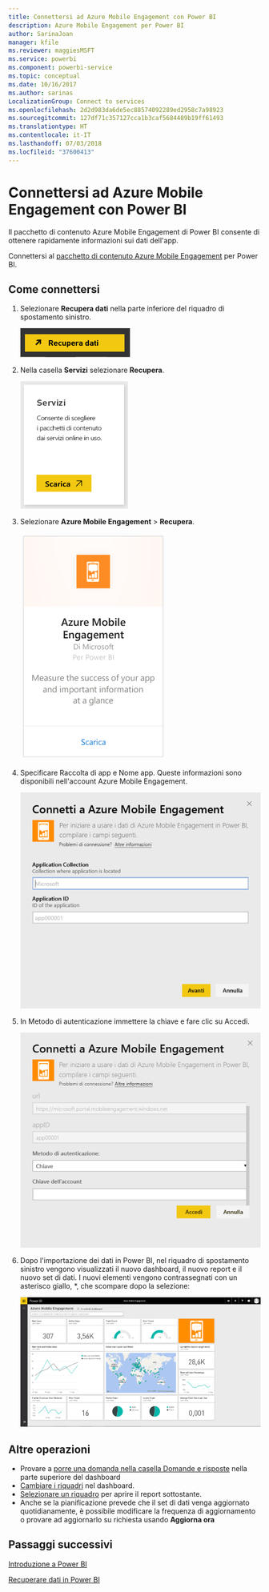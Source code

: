 ```yaml
---
title: Connettersi ad Azure Mobile Engagement con Power BI
description: Azure Mobile Engagement per Power BI
author: SarinaJoan
manager: kfile
ms.reviewer: maggiesMSFT
ms.service: powerbi
ms.component: powerbi-service
ms.topic: conceptual
ms.date: 10/16/2017
ms.author: sarinas
LocalizationGroup: Connect to services
ms.openlocfilehash: 2d2d983da6de5ec88574092289ed2958c7a98923
ms.sourcegitcommit: 127df71c357127cca1b3caf5684489b19ff61493
ms.translationtype: HT
ms.contentlocale: it-IT
ms.lasthandoff: 07/03/2018
ms.locfileid: "37600413"
---
```

# <a name="connect-to-azure-mobile-engagement-with-power-bi"></a>Connettersi ad Azure Mobile Engagement con Power BI
Il pacchetto di contenuto Azure Mobile Engagement di Power BI consente di ottenere rapidamente informazioni sui dati dell'app.

Connettersi al [pacchetto di contenuto Azure Mobile Engagement](https://app.powerbi.com/groups/me/getdata/services/azme) per Power BI.

## <a name="how-to-connect"></a>Come connettersi
1. Selezionare **Recupera dati** nella parte inferiore del riquadro di spostamento sinistro.
   
    ![](media/service-connect-to-azure-mobile/getdata.png)
2. Nella casella **Servizi** selezionare **Recupera**.
   
    ![](media/service-connect-to-azure-mobile/services.png)
3. Selezionare **Azure Mobile Engagement** \> **Recupera**.
   
    ![](media/service-connect-to-azure-mobile/azme.png) 
4. Specificare Raccolta di app e Nome app. Queste informazioni sono disponibili nell'account Azure Mobile Engagement.
   
    ![](media/service-connect-to-azure-mobile/parameters.png) 
5. In Metodo di autenticazione immettere la chiave e fare clic su Accedi.
   
    ![](media/service-connect-to-azure-mobile/creds.png)
6. Dopo l'importazione dei dati in Power BI, nel riquadro di spostamento sinistro vengono visualizzati il nuovo dashboard, il nuovo report e il nuovo set di dati. I nuovi elementi vengono contrassegnati con un asterisco giallo, \*, che scompare dopo la selezione:
   
    ![](media/service-connect-to-azure-mobile/dashboard.png)

## <a name="what-now"></a>Altre operazioni

* Provare a [porre una domanda nella casella Domande e risposte](power-bi-q-and-a.md) nella parte superiore del dashboard
* [Cambiare i riquadri](service-dashboard-edit-tile.md) nel dashboard.
* [Selezionare un riquadro](service-dashboard-tiles.md) per aprire il report sottostante.
* Anche se la pianificazione prevede che il set di dati venga aggiornato quotidianamente, è possibile modificare la frequenza di aggiornamento o provare ad aggiornarlo su richiesta usando **Aggiorna ora**

## <a name="next-steps"></a>Passaggi successivi
[Introduzione a Power BI](service-get-started.md)

[Recuperare dati in Power BI](service-get-data.md)

